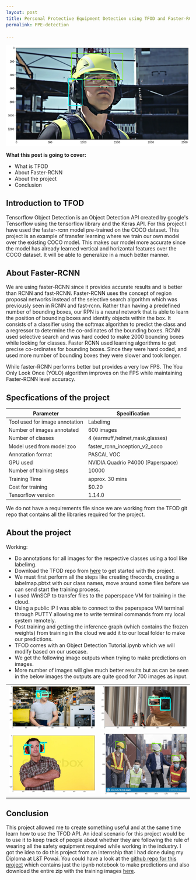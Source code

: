 ```yaml
---
layout: post
title: Personal Protective Equipment Detection using TFOD and Faster-RCNN
permalink: PPE-detection

---
```


<img src="images/PPE detection/13.png" width="auto" height="auto" />

**What this post is going to cover:**

* What is TFOD
* About Faster-RCNN
* About the project
* Conclusion

## Introduction to TFOD

Tensorflow Object Detection is an Object Detection API created by google's Tensorflow using the tensorflow library and the Keras API. For this project I have used the faster-rcnn model pre-trained on the COCO dataset. This project is an example of transfer learning where we train our own model over the existing COCO model. This makes our model more accurate since the model has already learned vertical and horizontal features over the COCO dataset. It will be able to generalize in a much better manner.

## About Faster-RCNN

We are using faster-RCNN since it provides accurate results and is better than RCNN and fast-RCNN. Faster-RCNN uses the concept of region proposal networks instead of the selective search algorithm which was previously seen in RCNN and fast-rcnn. Rather than having a predefined number of bounding boxes, our RPN is a neural network that is able to learn the position of bounding boxes and identify objects within the box. It consists of a classifier using the softmax algorithm to predict the class and a regressor to determine the co-ordinates of the bounding boxes. RCNN used selective search and was hard coded to make 2000 bounding boxes while looking for classes. Faster RCNN used learning algorithms to get precise co-ordinates for bounding boxes. Since they were hard coded, and used more number of bounding boxes they were slower and took longer.

While faster-RCNN performs better but provides a very low FPS. The You Only Look Once (YOLO) algorithm improves on the FPS while maintaining Faster-RCNN level accuracy.

## Specfications of the project

|Parameter|Specification|
|---|---|
|Tool used for image annotation|Labelimg|
|Number of images annotated|600 images|
|Number of classes|4 (earmuff,helmet,mask,glasses)|
|Model used from model zoo|faster_rcnn_inception_v2_coco|
|Annotation format| PASCAL VOC|
|GPU used| NVIDIA Quadrio P4000 (Paperspace)|
|Number of training steps| 10000|
|Training Time| approx. 30 mins|
|Cost for training|$0.20|
|Tensorflow version|1.14.0|

We do not have a requirements file since we are working from the TFOD git repo that contains all the libraries required for the project.

## About the project

Working:

* Do annotations for all images for the respective classes using a tool like labelimg.
* Download the TFOD repo from [here](https://github.com/tensorflow/models/tree/v1.13.0) to get started with the project.
* We must first perform all the steps like creating tfrecords, creating a labelmap.pbtxt with our class names, move around some files before we can send start the training process.
* I used WinSCP to transfer files to the paperspace VM for training in the cloud.
* Using a public IP I was able to connect to the paperspace VM terminal through PUTTY allowing me to write terminal commands from my local system remotely.
* Post training and getting the inference graph (which contains the frozen weights) from training in the cloud we add it to our local folder to make our predictions.
* TFOD comes with an Object Detection Tutorial.ipynb which we will modify based on our usecase.
* We get the following image outputs when trying to make predictions on images.
* More number of images will give much better results but as can be seen in the below images the outputs are quite good for 700 images as input.

|||
|---|---|
|<img src="images/ppe detection/2.png" width="auto" height="auto" />|<img src="images/ppe detection/3.png" width="auto" height="auto" />|
|<img src="images/ppe detection/4.png" width="auto" height="auto" />|<img src="images/ppe detection/5.png" width="auto" height="auto" />|



## Conclusion

This project allowed me to create something useful and at the same time learn how to use the TFOD API. An ideal scenario for this project would be to use it to keep track of people about whether they are following the rule of wearing all the safety equipment required while working in the industry. I got the idea to do this project from an internship that I had done duing my Diploma at L&T Powai. You could have a look at the [github repo for this project](https://github.com/tejasmohanayyar/Personal-Protective-Equipment-Detection-using-TFOD) which contains just the ipynb notebook to make predictions and also download the entire zip with the training images [here](https://drive.google.com/file/d/1298qMacZm_QOeuTRmLlterE7G8TC0UAX/view).